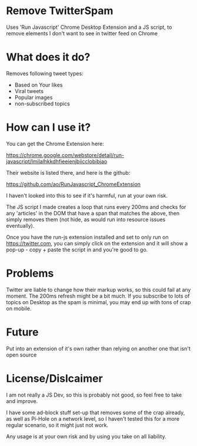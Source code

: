 # Remove TwitterSpam
Uses 'Run Javascript' Chrome Desktop Extension and a JS script, to remove elements I don't want to see in twitter feed on Chrome

# What does it do?

Removes following tweet types:
* Based on Your likes
* Viral tweets
* Popular images
* non-subscribed topics

# How can I use it?
You can get the Chrome Extension here:

https://chrome.google.com/webstore/detail/run-javascript/lmilalhkkdhfieeienjbiicclobibjao 

Their website is listed there, and here is the github:

https://github.com/ao/RunJavascript_ChromeExtension 

I haven't looked into this to see if it's harmful, run at your own risk.

The JS script I made creates a loop that runs every 200ms and checks for any 'articles' in the DOM that have a span that matches the above, then simply removes them (not hide, as would run into resource issues eventually).

Once you have the run-js extension installed and set to only run on https://twitter.com, you can simply click on the extension and it will show a pop-up - copy + paste the script in and you're good to go. 

# Problems

Twitter are liable to change how their markup works, so this could fail at any moment. 
The 200ms refresh might be a bit much.
If you subscribe to lots of topics on Desktop as the spam is minimal, you may end up with tons of crap on mobile.

# Future

Put into an extension of it's own rather than relying on another one that isn't open source

# License/Dislcaimer

I am not really a JS Dev, so this is probably not good, so feel free to take and improve.

I have some ad-block stuff set-up that removes some of the crap already, as well as Pi-Hole on a network level, so I haven't tested this for a more regular scenario, so it might just not work.

Any usage is at your own risk and by using you take on all liability.
